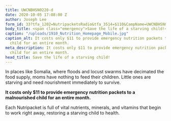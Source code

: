 ```yaml
---
title: UWCNBHSN0220-d
date: 2020-10-05 17:08:00 Z
author: Joseph Lee
form_id: 33?tfa_1202=NutripacketsRadio&tfa_3514=$110&CampName=UWCNBHSN0220&CADCampName=CWCNBHSN0220
body_title: <span class="emergency">Save the life of a starving child!</span>
caption: "/uploads/1910_Nutrition_Homepage_Mobile.jpg"
caption_alt: It costs only $11 to provide emergency nutrition packets to a malnourished
  child for an entire month.
meta_description: It costs only $11 to provide emergency nutrition packets to a malnourished
  child for an entire month.
head_title: Save the life of a starving child!
---
```


In places like Somalia, where floods and locust swarms have decimated the food supply, moms have nothing to feed their children. Little ones are starving and need nourishment immediately to survive.  

**It costs only $11 to provide emergency nutrition packets to a malnourished child for an entire month.**

Each Nutripacket is full of vital nutrients, minerals, and vitamins that begin to work right away, restoring a starving child to health.
